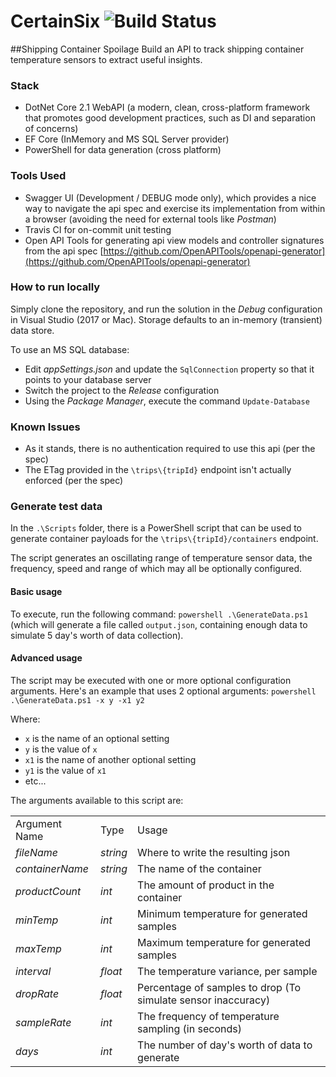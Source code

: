 # CertainSix ![Build Status](https://api.travis-ci.org/gplumb/CertainSix.svg?branch=master)

##Shipping Container Spoilage
Build an API to track shipping container temperature sensors to extract useful insights.

### Stack
* DotNet Core 2.1 WebAPI (a modern, clean, cross-platform framework that promotes good development practices, such as DI and separation of concerns)
* EF Core (InMemory and MS SQL Server provider)
* PowerShell for data generation (cross platform)

### Tools Used
* Swagger UI (Development / DEBUG mode only), which provides a nice way to navigate the api spec and exercise its implementation from within a browser (avoiding the need for external tools like _Postman_)
* Travis CI for on-commit unit testing
* Open API Tools for generating api view models and controller signatures from the api spec [https://github.com/OpenAPITools/openapi-generator](https://github.com/OpenAPITools/openapi-generator)
 
### How to run locally
Simply clone the repository, and run the solution in the _Debug_ configuration in Visual Studio (2017 or Mac). Storage defaults to an in-memory (transient) data store.

To use an MS SQL database:

 * Edit _appSettings.json_ and update the `SqlConnection` property so that it points to your database server
 * Switch the project to the _Release_ configuration
 * Using the _Package Manager_, execute the command `Update-Database`

### Known Issues
* As it stands, there is no authentication required to use this api (per the spec)
* The ETag provided in the `\trips\{tripId}` endpoint isn't actually enforced (per the spec)

### Generate test data
In the `.\Scripts` folder, there is a PowerShell script that can be used to generate container payloads for the `\trips\{tripId}/containers` endpoint.

The script generates an oscillating range of temperature sensor data, the frequency, speed and range of which may all be optionally configured.

#### Basic usage
To execute, run the following command: `powershell .\GenerateData.ps1` (which will generate a file called `output.json`, containing enough data to simulate 5 day's worth of data collection).

#### Advanced usage
The script may be executed with one or more optional configuration arguments. Here's an example that uses 2 optional arguments:
`powershell .\GenerateData.ps1 -x y -x1 y2`

Where:

 * `x` is the name of an optional setting
 * `y` is the value of `x`
 * `x1` is the name of another optional setting
 * `y1` is the value of `x1`
 * etc...

The arguments available to this script are:

<table>
 <tr>
  <td>Argument Name</td><td>Type</td><td>Usage</td>
 </tr>
 <tr><td><i>fileName</i></td><td><i>string</i></td><td>Where to write the resulting json</td></tr>

  <tr><td><i>containerName</i></td><td><i>string</i></td><td>The name of the container</td></tr>

  <tr><td><i>productCount</i></td><td><i>int</i></td><td>The amount of product in the container</td></tr>

  <tr><td><i>minTemp</i></td><td><i>int</i></td><td>Minimum temperature for generated samples</td></tr>

  <tr><td><i>maxTemp</i></td><td><i>int</i></td><td>Maximum temperature for generated samples</td></tr>

  <tr><td><i>interval</i></td><td><i>float</i></td><td>The temperature variance, per sample</td></tr>

  <tr><td><i>dropRate</i></td><td><i>float</i></td><td>Percentage of samples to drop (To simulate sensor inaccuracy)
</td></tr>

  <tr><td><i>sampleRate</i></td><td><i>int</i></td><td>The frequency of temperature sampling (in seconds)</td></tr>

  <tr><td><i>days</i></td><td><i>int</i></td><td>The number of day's worth of data to generate</td></tr>
</table>
